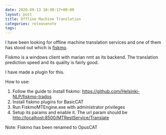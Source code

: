 ```yaml
---
date: 2020-09-13 10:49:17+08:00
layout: post
title: Offline Machine Translation
categories: releasenote
tags: 
---
```


I have been looking for offline machine translation services and one of them has stood out which is [fiskmo](https://github.com/Helsinki-NLP/fiskmo-trados).

Fiskmo is a windows client with marian nmt as its backend. The translation prediction speed and its quality is fairly good.

I have made a plugin for this.

How to use:

1. Follow the guide to install fiskmo: <https://github.com/Helsinki-NLP/fiskmo-trados>
2. Install fiskmo plugins for BasicCAT
3. Run FiskmoMTEngine.exe with administrator privileges
4. Setup its params and enable it. The url param should be <http://localhost:8500/MTRestService/Translate>

Note: Fiskmo has been renamed to OpusCAT

